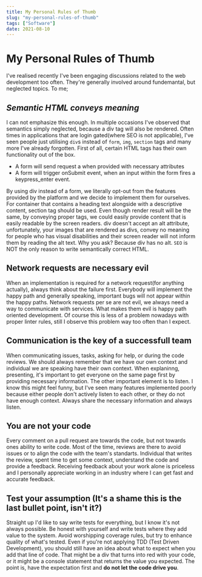 ```yaml
---
title: My Personal Rules of Thumb
slug: "my-personal-rules-of-thumb"
tags: ["Software"]
date: 2021-08-10
---
```


# My Personal Rules of Thumb

I've realised recently I've been engaging discussions related to the web development too often. They're generally involved around fundemantal, but neglected topics. To me;

## *Semantic HTML conveys meaning*

I can not emphasize this enough. In multiple occasions I've observed that semantics simply neglected, because a div tag will also be rendered. Often times in applications that are login gated(where SEO is not applicable), I've seen people just utilising `div`s instead of `form`, `img`, `section` tags and many more I've already forgotten. 
First of all, certain HTML tags has their own functionality out of the box.

- A form will send request a when provided with necessary attributes
- A form will trigger onSubmit event, when an input within the form fires a keypress_enter event.

By using div instead of a form, we literally opt-out from the features provided by the platform and we decide to implement them for ourselves.
For container that contains a heading text alongside with a descriptive content, section tag should be used. Even though render result will be the same, by conveying proper tags, we could easily provide content that is easily readable by the screen readers.
div doesn't accept an alt attribute, unfortunately, your images that are rendered as divs, convey no meaning for people who has visual disabilities and their screen reader will not inform them by reading the alt text. Why you ask? Because div has no alt.
`SEO` is NOT the only reason to write semantically correct HTML.


## Network requests are necessary evil

When an implementation is required for a network request(for anything actually), always think about the failure first. Everybody will implement the happy path and generally speaking, important bugs will not appear within the happy paths. Network requests per se are not evil, we always need a way to communicate with services. What makes them evil is happy path oriented development. Of course this is less of a problem nowadays with proper linter rules, still I observe this problem way too often than I expect.

## Communication is the key of a successfull team

When communicating issues, tasks, asking for help, or during the code reviews. We should always remember that we have our own context and individual we are speaking have their own context. When explaninng, presenting, it's important to get everyone on the same page first by providing necessary information. The other important element is to listen. I know this might feel funny, but I've seen many features implemented poorly because either people don't actively listen to each other, or they do not have enough context. Always share the necessary information and always listen.

## You are not your code

Every comment on a pull request are towards the code, but not towards ones ability to write code. Most of the time, reviews are there to avoid issues or to align the code with the team's standarts. Individual that writes the review, spent time to get some context, understand the code and provide a feedback. Receiving feedback about your work alone is priceless and I personally appreciate working in an industry where I can get fast and accurate feedback.

## Test your assumption (It's a shame this is the last bullet point, isn't it?)

Straight up I'd like to say write tests for everything, but I know it's not always possible. Be honest with yourself and write tests where they add value to the system. Avoid worshipping coverage rules, but try to enhance quality of what's tested. Even if you're not applying TDD (Test Driven Development), you should still have an idea about what to expect when you add that line of code. That might be a div that turns into red with your code, or it might be a console statement that returns the value you expected. The point is, have the expectation first and **do not let the code drive you**.